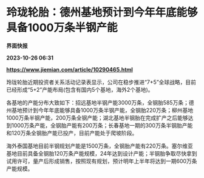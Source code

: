 # 玲珑轮胎：德州基地预计到今年年底能够具备1000万条半钢产能
**界面快报**

**2023-10-26 06:31**

**https://www.jiemian.com/article/10290465.html**

玲珑轮胎近期投资者关系活动记录表显示，公司在稳步推进“7+5”全球战略，目前已经形成“5+2”产能布局(包含有国内5个基地，海外2个基地)。

各基地的产能分布大致如下：招远基地半钢产能3000万条，全钢胎585万条；德州基地预计到今年年底能够具备1000万条半钢产能，全钢胎220万条；柳州基地1000万条半钢产能，200万条全钢产能；湖北基地半钢胎在完成扩产之后能够达到1000万条产能，全钢胎产能有200万条；长春基地一期的300万条半钢胎产能和120万条全钢胎产能已投产，目前产能处于爬坡阶段。

海外泰国基地目前半钢规划产能是1500万条，全钢胎产能有220万条。塞尔维亚基地目前具备全钢胎120万条产能规模，24年达到设计产能；半钢胎争取尽快拿到试用许可，量产后形成销售，按照现有规划，预计明年上半年将达到一期600万条产能规模。